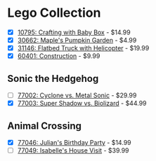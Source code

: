 # Lego Collection

- [x] [10795: Crafting with Baby Box](https://www.lego.com/en-us/product/crafting-with-baby-box-10795) - $14.99
- [x] [30662: Maple's Pumpkin Garden](https://www.lego.com/en-us/product/maple-s-pumpkin-garden-beach-cleanup-30662) - $4.99
- [x] [31146: Flatbed Truck with Helicopter](https://www.lego.com/en-us/product/flatbed-truck-with-helicopter-31146) - $19.99
- [x] [60401: Construction](https://www.lego.com/en-us/product/construction-steamroller-60401) - $9.99

## Sonic the Hedgehog

- [ ] [77002: Cyclone vs. Metal Sonic](https://www.lego.com/en-us/product/cyclone-vs-metal-sonic-77002) - $29.99
- [x] [77003: Super Shadow vs. Biolizard](https://www.lego.com/en-us/product/super-shadow-vs-biolizard-77003) - $44.99

## Animal Crossing

- [x] [77046: Julian's Birthday Party](https://www.lego.com/en-us/product/julian-s-birthday-party-77046) - $14.99
- [ ] [77049: Isabelle's House Visit](https://www.lego.com/en-us/product/isabelle-s-house-visit-77049) - $39.99
